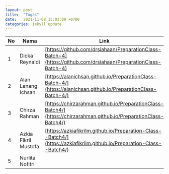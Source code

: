 ```yaml
---
layout: post
title:  "Tugas"
date:   2021-11-08 15:03:09 +0700
categories: jekyll update
---
```

| No | Nama                 | Link                                                                                                                   |
| -- | -------------------- | ---------------------------------------------------------------------------------------------------------------------- |
| 1  | Dicka Reynaldi       | [https://github.com/drsiahaan/PreparationClass-Batch-4](https://github.com/drsiahaan/PreparationClass-Batch-4)         |
| 2  | Alan Lanang Ichsan   | [https://alanichsan.github.io/PreparationClass-Batch-4/](https://alanichsan.github.io/PreparationClass-Batch-4/)       |
| 3  | Chirza Rahman        | [https://chirzarahman.github.io/PreparationClass-Batch4/](https://chirzarahman.github.io/PreparationClass-Batch4/)     |
| 4  | Azkia Fikril Mustofa | [https://azkiafikrilm.github.io/Preparation-Class--Batch4/](https://azkiafikrilm.github.io/Preparation-Class--Batch4/) |
| 5  | Nurlita Nofitri      |